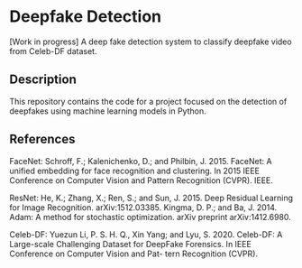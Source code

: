 # Deepfake Detection
[Work in progress] A deep fake detection system to classify deepfake video from Celeb-DF dataset.

## Description
This repository contains the code for a project focused on the detection of deepfakes using machine learning models in Python.

## References
FaceNet: Schroff, F.; Kalenichenko, D.; and Philbin, J. 2015. FaceNet: A unified embedding for face recognition and clustering. In 2015 IEEE Conference on Computer Vision and Pattern Recognition (CVPR). IEEE.

ResNet: He, K.; Zhang, X.; Ren, S.; and Sun, J. 2015. Deep Residual Learning for Image Recognition. arXiv:1512.03385. Kingma, D. P.; and Ba, J. 2014. Adam: A method for stochastic optimization. arXiv preprint arXiv:1412.6980.

Celeb-DF: Yuezun Li, P. S. H. Q., Xin Yang; and Lyu, S. 2020. Celeb-DF: A Large-scale Challenging Dataset for DeepFake Forensics. In IEEE Conference on Computer Vision and Pat- tern Recognition (CVPR).